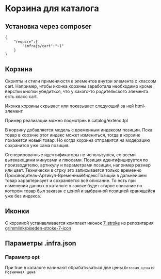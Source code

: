 # Корзина для каталога

## Установка через composer

```
{
	"require":{
		"infrajs/cart":"~1"	
	}
}
```

## Корзина
Скрипты и стили применяюстя к элементов внутри элемента с классом cart. Например, чтобы иконка корзины заработала необходимо кроме вёрстки кнопки убедиться, что у какого-то родительского элемента есть класс cart. 

Иконка корзины скрывает или показывает следующий за ней html-элемент.

Пример реализации можно посмотреь в catalog/extend.tpl

В корзину добавляется модель с временным индексом позиции. Пока товар в корзине этот индекс может измениться, тогда в корзине покажется новый товар. Но когда корзина отправится на модерацию сохранится уже сама позиция.

Сгенерированные идентификаторы не используюся, со всеми вытекающими минусами и плюсами. Позиция идентифицируется по производителю, артикулу и параметрами позиции, например размер или цвет. Технически в стрку это записывается только временно Производитель-Артикул-ВременныйИндексПозиции в дальнейшем товар характеризует и сохраняется всё описание. То есть при изменении данных в каталоге в заявке будет старое  описание по котором товар был заказан с ценой и выбранной позицией хранящейся уже без индекса.

## Иконки
С корзиной устанавливается комплект иконок [7-stroke](http://themes-pixeden.com/font-demos/7-stroke/) 
из репозитария [grimmlink/pixeden-stroke-7-icon](https://github.com/grimmlink/pixeden-stroke-7-icon)

## Параметры .infra.json

### Параметр opt
При true в каталоге начинают обрабатываться две цены ```Оптовая цена``` и ```Розничная цена```